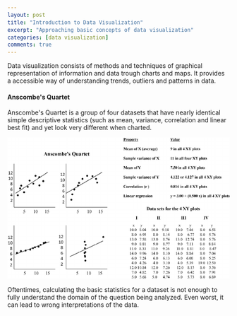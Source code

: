 ```yaml
---
layout: post
title: "Introduction to Data Visualization"
excerpt: "Approaching basic concepts of data visualization"
categories: [data visualization]
comments: true
---
```


Data visualization consists of methods and techniques of graphical representation of information and data trough charts and maps. It provides a accessible way of understanding trends, outliers and patterns in data.

#### Anscombe's Quartet

Anscombe's Quartet is a group of four datasets that have nearly identical simple descriptive statistics (such as mean, variance, correlation and linear best fit) and yet look very different when charted.

![Anscombes Quartet](img/posts_img/random-variables/Anscombes-quartet-of-different-XY-plots-of-four-data-sets-having-identical-averages.png)

Oftentimes, calculating the basic statistics for a dataset is not enough to fully understand the domain of the question being analyzed. Even worst, it can lead to wrong interpretations of the data.

